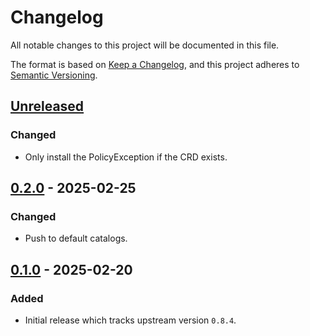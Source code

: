 # Changelog

All notable changes to this project will be documented in this file.

The format is based on [Keep a Changelog](https://keepachangelog.com/en/1.0.0/),
and this project adheres to [Semantic Versioning](https://semver.org/spec/v2.0.0.html).

## [Unreleased]

### Changed

- Only install the PolicyException if the CRD exists.

## [0.2.0] - 2025-02-25

### Changed

- Push to default catalogs.

## [0.1.0] - 2025-02-20

### Added

- Initial release which tracks upstream version `0.8.4`.

[Unreleased]: https://github.com/giantswarm/kube-vip-app/compare/v0.2.0...HEAD
[0.2.0]: https://github.com/giantswarm/kube-vip-app/compare/v0.1.0...v0.2.0
[0.1.0]: https://github.com/giantswarm/kube-vip-app/compare/v0.1.0...v0.1.0
[0.1.0]: https://github.com/giantswarm/kube-vip-app/releases/tag/v0.1.0
